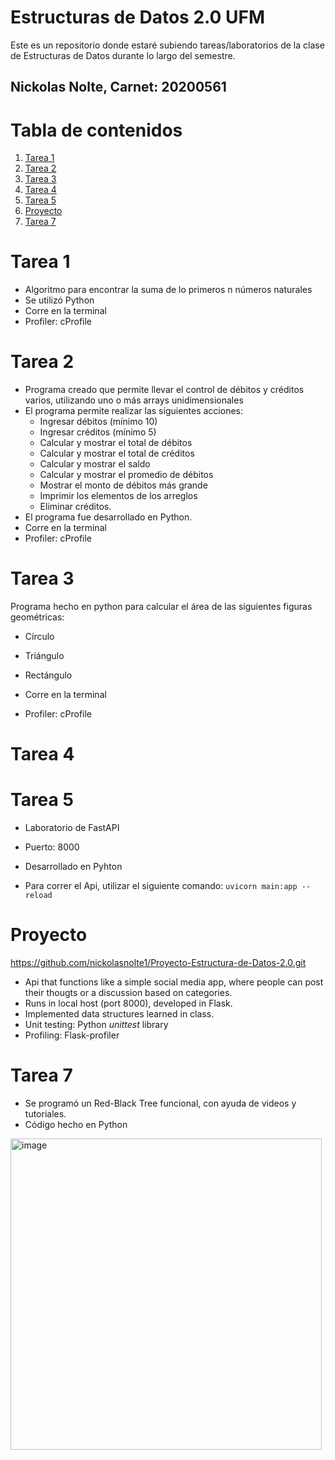 # Estructuras de Datos 2.0 UFM
Este es un repositorio donde estaré subiendo tareas/laboratorios de la clase de Estructuras de Datos durante lo largo del semestre.

## Nickolas Nolte, Carnet: 20200561


# Tabla de contenidos
1. [Tarea 1](#tarea-1)
2. [Tarea 2](#Tarea-2)
3. [Tarea 3](#Tarea-3)
4. [Tarea 4](#Tarea-4)
5. [Tarea 5](#Tarea-5)
6. [Proyecto](#Proyecto)
7. [Tarea 7](#tarea-7) 


# Tarea 1
- Algoritmo para encontrar la suma de lo primeros n números naturales
- Se utilizó Python
- Corre en la terminal
- Profiler: cProfile

# Tarea 2
- Programa creado que permite llevar el control de débitos y créditos varios, utilizando uno o más arrays unidimensionales
- El programa permite realizar las siguientes acciones: 
  - Ingresar débitos (mínimo 10)
  - Ingresar créditos (mínimo 5)
  - Calcular y mostrar el total de débitos
  - Calcular y mostrar el total de créditos
  - Calcular y mostrar el saldo
  - Calcular y mostrar el promedio de débitos
  - Mostrar el monto de débitos más grande
  - Imprimir los elementos de los arreglos
  - Eliminar créditos. 
- El programa fue desarrollado en Python.
- Corre en la terminal
- Profiler: cProfile


# Tarea 3
Programa hecho en python para calcular el área de las siguientes figuras geométricas: 
- Círculo
- Triángulo
- Rectángulo

- Corre en la terminal
- Profiler: cProfile


# Tarea 4

# Tarea 5
- Laboratorio de FastAPI
- Puerto: 8000
- Desarrollado en Pyhton


- Para correr el Api, utilizar el siguiente comando: 
`uvicorn main:app --reload `


# Proyecto
https://github.com/nickolasnolte1/Proyecto-Estructura-de-Datos-2.0.git

- Api that functions like a simple social media app, where people can post their thougts or a discussion based on categories.
- Runs in local host (port 8000), developed in Flask.
- Implemented data structures learned in class.
- Unit testing: Python _unittest_ library
- Profiling: Flask-profiler

# Tarea 7 
- Se programó un Red-Black Tree funcional, con ayuda de videos y tutoriales. 
- Código hecho en Python 
<img width="498" alt="image" src="https://user-images.githubusercontent.com/61555652/161655670-cf6a9f3e-3f80-42f6-9df9-b772e7eb0877.png">
